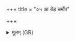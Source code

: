 +++
title = "०५ आ रोह चर्मोप"

+++
<details><summary>मूलम् (GR)</summary>

आ रोह चर्मोप सीदाग्निम्  
एष देवो हन्ति रक्षांसि सर्वा ।  
सुमङ्गल्य् उप सीदेमम् अग्निं  
संपत्नी प्रति भूषेह देवान् ॥
</details>